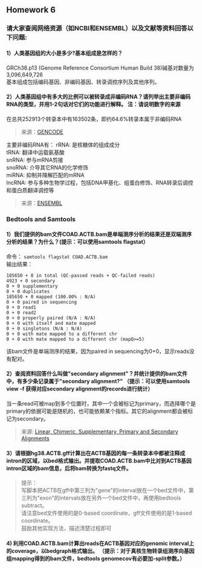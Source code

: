 ## Homework 6    

### 请大家查阅网络资源（如NCBI和ENSEMBL）以及文献等资料回答以下问题:      
#### 1）人类基因组的大小是多少?基本组成是怎样的？    
GRCh38.p13 (Genome Reference Consortium Human Build 38)碱基对数量为 3,096,649,726    
基本组成包括编码基因、非编码基因、转录调控序列及其他序列。   
   
#### 2）人类基因组中有多大的比例可以被转录成非编码RNA？请列举出主要非编码RNA的类型，并用1-2句话对它们的功能进行解释。 注：请说明数字的来源     
在总共252913个转录本中有163502条，即约64.6%转录本属于非编码RNA     
>来源：[GENCODE](https://www.gencodegenes.org/human/stats.html)   

主要非编码RNA有：
rRNA: 是核糖体的组成成分   
tRNA: 翻译中运载氨基酸    
snRNA: 参与mRNA剪接   
snoRNA: 介导其它RNA的化学修饰   
miRNA: 抑制并降解匹配的mRNA    
lncRNA: 参与多种生物学过程，包括DNA甲基化、组蛋白修饰、RNA转录后调控和蛋白质翻译调控等       
>来源：[ENSEMBL](https://www.ensembl.org/Homo_sapiens/Info/Annotation)     

### Bedtools and Samtools
#### 1）我们提供的bam文件COAD.ACTB.bam是单端测序分析的结果还是双端测序分析的结果？为什么？(提示：可以使用samtools flagstat）      
命令： `samtools flagstat COAD.ACTB.bam`  
输出结果：    
```
185650 + 0 in total (QC-passed reads + QC-failed reads)
4923 + 0 secondary
0 + 0 supplementary
0 + 0 duplicates
185650 + 0 mapped (100.00% : N/A)
0 + 0 paired in sequencing
0 + 0 read1
0 + 0 read2
0 + 0 properly paired (N/A : N/A)
0 + 0 with itself and mate mapped
0 + 0 singletons (N/A : N/A)
0 + 0 with mate mapped to a different chr
0 + 0 with mate mapped to a different chr (mapQ>=5)
```
该bam文件是单端测序的结果，因为paired in sequencing为0+0，显示reads没有配对。    

#### 2）查阅资料回答什么叫做"secondary alignment"？并统计提供的bam文件中，有多少条记录属于"secondary alignment?" （提示：可以使用samtools view -f 获得对应secondary alignment的records进行统计）     
当一条read可被map到多个位置时，其中一个会被标记为primary，而选择哪个是primary的依据可能是随机的，也可能依赖某个指标。其它的alignment都会被标记为secondary。    
>来源: [Linear, Chimeric, Supplementary, Primary and Secondary Alignments](https://yulijia.net/en/bioinformatics/2015/12/21/Linear-Chimeric-Supplementary-Primary-and-Secondary-Alignments.html#:~:text=Supplementary%20Alignment%3A%20A%20chimeric%20reads%20but%20not%20a,other%20alignments%20have%20the%20secondary%20alignment%20flag.%205.)    
     
#### 3）请根据hg38.ACTB.gff计算出在ACTB基因的每一条转录本中都被注释成intron的区域，以bed格式输出。并提取COAD.ACTB.bam中比对到ACTB基因intron区域的bam信息，后将bam转换为fastq文件。      
>提示：   
写脚本把ACTB在gff中第三列为"gene"的interval放在一个bed文件中，第三列为"exon"的intervals放在另外一个bed文件中，再使用bedtools subtract。   
请注意bed文件使用的是0-based coordinate，gff文件使用的是1-based coordinate。    
鼓励其他实现方法，描述清楚过程即可    


#### 4) 利用COAD.ACTB.bam计算出reads在ACTB基因对应的genomic interval上的coverage，以bedgraph格式输出。 （提示：对于真核生物转录组测序向基因组mapping得到的bam文件，bedtools genomecov有必要加-split参数。）       

